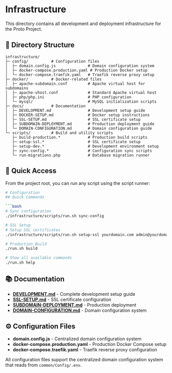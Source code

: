 # Infrastructure

This directory contains all development and deployment infrastructure for the Proto Project.

## 📁 Directory Structure

```
infrastructure/
├─ config/          # Configuration files
│  ├─ domain.config.js              # Domain configuration system
│  ├─ docker-compose.production.yaml # Production Docker setup
│  └─ docker-compose.traefik.yaml   # Traefik reverse proxy setup
├─ docker/          # Docker-related files
│  ├─ apache-subdomain.conf         # Apache virtual host for subdomains
│  ├─ apache-vhost.conf             # Standard Apache virtual host
│  ├─ php/php.ini                   # PHP configuration
│  └─ mysql/                        # MySQL initialization scripts
├─ docs/            # Documentation
│  ├─ DEVELOPMENT.md                # Development setup guide
│  ├─ DOCKER-SETUP.md               # Docker setup instructions
│  ├─ SSL-SETUP.md                  # SSL certificate setup
│  ├─ SUBDOMAIN-DEPLOYMENT.md       # Production deployment guide
│  └─ DOMAIN-CONFIGURATION.md       # Domain configuration guide
└─ scripts/         # Build and utility scripts
   ├─ build-production.*            # Production build scripts
   ├─ setup-ssl.*                   # SSL certificate setup
   ├─ setup-dev.*                   # Development environment setup
   ├─ sync-config.*                 # Configuration sync scripts
   └─ run-migrations.php            # Database migration runner
```

## 🚀 Quick Access

From the project root, you can run any script using the script runner:

```bash
# Configuration
## Quick Commands

```bash
# Sync configuration
./infrastructure/scripts/run.sh sync-config

# SSL Setup
# Setup SSL certificates
./infrastructure/scripts/run.sh setup-ssl yourdomain.com admin@yourdomain.com

# Production Build
./run.sh build

# Show all available commands
./run.sh help
```

## 📚 Documentation

- **[DEVELOPMENT.md](docs/DEVELOPMENT.md)** - Complete development setup guide
- **[SSL-SETUP.md](docs/SSL-SETUP.md)** - SSL certificate configuration
- **[SUBDOMAIN-DEPLOYMENT.md](docs/SUBDOMAIN-DEPLOYMENT.md)** - Production deployment
- **[DOMAIN-CONFIGURATION.md](docs/DOMAIN-CONFIGURATION.md)** - Domain configuration system

## ⚙️ Configuration Files

- **domain.config.js** - Centralized domain configuration system
- **docker-compose.production.yaml** - Production Docker Compose setup
- **docker-compose.traefik.yaml** - Traefik reverse proxy configuration

All configuration files support the centralized domain configuration system that reads from `common/Config/.env`.
